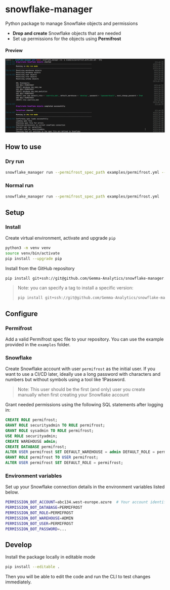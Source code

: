 # snowflake-manager
Python package to manage Snowflake objects and permissions

- **Drop and create** Snowflake objects that are needed
- Set up permissions for the objects using **Permifrost**

#### Preview

![Example run](./docs/images/run_example.png)

## How to use

### Dry run

```bash
snowflake_manager run --permifrost_spec_path examples/permifrost.yml --dry
```

### Normal run
```bash
snowflake_manager run --permifrost_spec_path examples/permifrost.yml
```

## Setup

### Install
Create virtual environment, activate and upgrade `pip`
```bash
python3 -m venv venv
source venv/bin/activate
pip install --upgrade pip
```

Install from the GitHub repository
```bash
pip install git+ssh://git@github.com/Gemma-Analytics/snowflake-manager.git
```

> Note: you can specify a tag to install a specific version:
> 
> ```bash
> pip install git+ssh://git@github.com/Gemma-Analytics/snowflake-manager.git@v1.0.0
> ```

## Configure

### Permifrost
Add a valid Permifrost spec file to your repository. You can use the example provided in the `examples` folder.

### Snowflake
Create Snowflake account with user `permifrost` as the initial user. If you want to use a CI/CD later, ideally use a long password with characters and numbers but without symbols using a tool like 1Password.

> Note: This user should be the first (and only) user you create manually when first creating your Snowflake account

Grant needed permissions using the following SQL statements after logging in:

```sql
CREATE ROLE permifrost;
GRANT ROLE securityadmin TO ROLE permifrost;
GRANT ROLE sysadmin TO ROLE permifrost;
USE ROLE securityadmin;
CREATE WAREHOUSE admin;
CREATE DATABASE permifrost;
ALTER USER permifrost SET DEFAULT_WAREHOUSE = admin DEFAULT_ROLE = permifrost;
GRANT ROLE permifrost TO USER permifrost;
ALTER USER permifrost SET DEFAULT_ROLE = permifrost;
```

### Environment variables

Set up your Snowflake connection details in the environment variables listed below. 
```bash
PERMISSION_BOT_ACCOUNT=abc134.west-europe.azure  # Your account identifier
PERMISSION_BOT_DATABASE=PERMIFROST
PERMISSION_BOT_ROLE=PERMIFROST
PERMISSION_BOT_WAREHOUSE=ADMIN
PERMISSION_BOT_USER=PERMIFROST
PERMISSION_BOT_PASSWORD=...
```

## Develop

Install the package locally in editable mode

```bash
pip install --editable .
```
Then you will be able to edit the code and run the CLI to test changes immediately.

